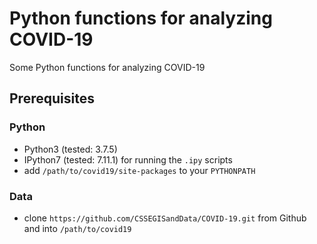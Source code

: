 # Python functions for analyzing COVID-19 #

Some Python functions for analyzing COVID-19

## Prerequisites

### Python
- Python3 (tested: 3.7.5)
- IPython7 (tested: 7.11.1) for running the `.ipy` scripts
- add `/path/to/covid19/site-packages` to your `PYTHONPATH`

### Data
- clone `https://github.com/CSSEGISandData/COVID-19.git` from Github
  and into `/path/to/covid19`
